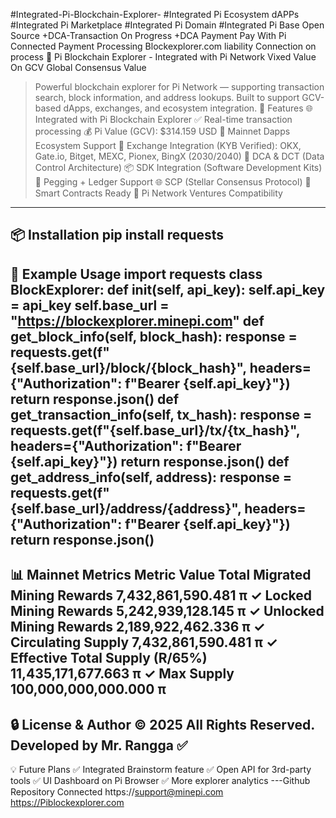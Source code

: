 #Integrated-Pi-Blockchain-Explorer-
#Integrated Pi Ecosystem dAPPs
#Integrated Pi Marketplace 
#Integrated Pi Domain 
#Integrated Pi Base Open Source 
+DCA-Transaction On Progress
+DCA Payment Pay With Pi 
Connected Payment Processing 
Blockexplorer.com liability Connection on process 
🧠 Pi Blockchain Explorer - Integrated with Pi Network
Vixed Value On GCV Global Consensus Value
> Powerful blockchain explorer for Pi Network — supporting transaction search, block information, and address lookups.
Built to support GCV-based dApps, exchanges, and ecosystem integration.
🚀 Features
🌐 Integrated with Pi Blockchain Explorer
✅ Real-time transaction processing
💰 Pi Value (GCV): $314.159 USD
🧩 Mainnet Dapps Ecosystem Support
🔁 Exchange Integration (KYB Verified):
OKX, Gate.io, Bitget, MEXC, Pionex, BingX (2030/2040)
🔐 DCA & DCT (Data Control Architecture)
📦 SDK Integration (Software Development Kits)
🔄 Pegging + Ledger Support
🌐 SCP (Stellar Consensus Protocol)
🔗 Smart Contracts Ready
💼 Pi Network Ventures Compatibility
---
📦 Installation
pip install requests
---
🧩 Example Usage
import requests
class BlockExplorer:
    def __init__(self, api_key):
        self.api_key = api_key
        self.base_url = "https://blockexplorer.minepi.com"
    def get_block_info(self, block_hash):
        response = requests.get(f"{self.base_url}/block/{block_hash}", headers={"Authorization": f"Bearer {self.api_key}"})
        return response.json()
    def get_transaction_info(self, tx_hash):
        response = requests.get(f"{self.base_url}/tx/{tx_hash}", headers={"Authorization": f"Bearer {self.api_key}"})
        return response.json()
    def get_address_info(self, address):
        response = requests.get(f"{self.base_url}/address/{address}", headers={"Authorization": f"Bearer {self.api_key}"})
        return response.json()
---
📊 Mainnet Metrics
Metric	Value
Total Migrated Mining Rewards	7,432,861,590.481 π ✓
Locked Mining Rewards	5,242,939,128.145 π ✓
Unlocked Mining Rewards	2,189,922,462.336 π ✓
Circulating Supply	7,432,861,590.481 π ✓
Effective Total Supply (R/65%)	11,435,171,677.663 π ✓
Max Supply	100,000,000,000.000 π 
---
🔒 License & Author
© 2025 All Rights Reserved.
Developed by Mr. Rangga ✅
---
💡 Future Plans
✅ Integrated Brainstorm feature
✅ Open API for 3rd-party tools
✅ UI Dashboard on Pi Browser
✅ More explorer analytics
---Github Repository Connected 
https://support@minepi.com
https://Piblockexplorer.com
